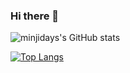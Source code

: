 ### Hi there 👋

<!--
**minjidays/minjidays** is a ✨ _special_ ✨ repository because its `README.md` (this file) appears on your GitHub profile.

Here are some ideas to get you started:

- 🔭 I’m currently working on ...
- 🌱 I’m currently learning ...
- 👯 I’m looking to collaborate on ...
- 🤔 I’m looking for help with ...
- 💬 Ask me about ...
- 📫 How to reach me: ...
- 😄 Pronouns: ...
- ⚡ Fun fact: ...
-->

![minjidays's GitHub stats](https://github-readme-stats.vercel.app/api?username=minjidays&theme=gotham&show_icons=true) 

[![Top Langs](https://github-readme-stats.vercel.app/api/top-langs/?username=minjidays&theme=gotham&show_icons=true)](https://github.com/minjidays/github-readme-stats)

